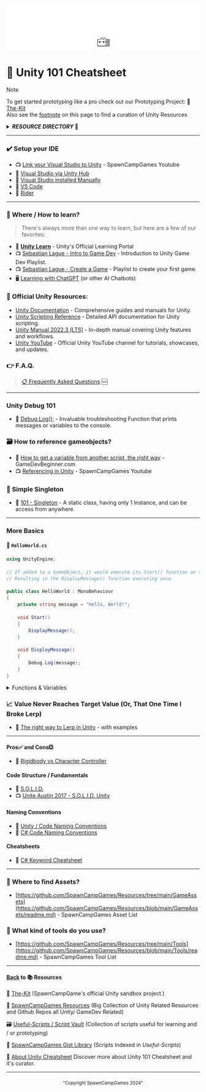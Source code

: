 ![Unity 101 Docs](https://github.com/SpawnCampGames/Resources/blob/main/101/img/Unity101.png)

# 📙 Unity 101 Cheatsheet
> [!Note]
> To get started prototyping like a pro check out our Prototyping Project: 🧰[The-Kit](https://github.com/SpawnCampGames/The-Kit/blob/main/readme.md)  
> Also see the [footnote](https://github.com/SpawnCampGames/Resources/blob/main/101/readme.md#back-to--resources) on this page to find a curation of Unity Resources  


<details>
<summary><b><i>RESOURCE DIRECTORY</i> 📁</b></summary>
  
- Resources / [101](https://github.com/SpawnCampGames/Resources/tree/main/101/readme.md) - 101 Home Page
- Resources / [2D](https://github.com/SpawnCampGames/Resources/tree/main/2D/readme.md) - Unity Resources for 2D Development
- Resources / [3D](https://github.com/SpawnCampGames/Resources/tree/main/3D/readme.md) - Unity Resources for 3D Development
- Resources / [AI](https://github.com/SpawnCampGames/Resources/tree/main/AI/readme.md) - Movement, Pathfinding, and Interaction AI Resources
- Resources / [Analysis and Breakdowns](https://github.com/SpawnCampGames/Resources/tree/main/Analysis%20and%20Breakdowns/readme.md) - Unity Asset Breakdowns and Explained Concepts
- Resources / [Camera](https://github.com/SpawnCampGames/Resources/tree/main/Camera/readme.md) - Camera Scripts and Systems
- Resources / [Controllers](https://github.com/SpawnCampGames/Resources/tree/main/Controllers/readme.md) - Player and Vehicle Controller Resources
- Resources / [Editor](https://github.com/SpawnCampGames/Resources/tree/main/Editor/readme.md) - Editor-related Coding and Assets
- Resources / [GameAssets](https://github.com/SpawnCampGames/Resources/tree/main/GameAssets/readme.md) - Sources for Finding Game Assets
- Resources / [Math and Misc](https://github.com/SpawnCampGames/Resources/tree/main/Math%20and%20Misc/readme.md) - Basic Math and Miscellaneous Game Development Sources and Systems
- Resources / [Physics](https://github.com/SpawnCampGames/Resources/tree/main/Physics/readme.md) - Physics-related Unity Resources
- Resources / [Procedural](https://github.com/SpawnCampGames/Resources/tree/main/Procedural/readme.md) - Procedural Generation Resources, including Level Generation
- Resources / [Shaders](https://github.com/SpawnCampGames/Resources/tree/main/Shaders/readme.md) - Shader Scripts and Screen Effects
- Resources / [Tools](https://github.com/SpawnCampGames/Resources/tree/main/Tools/readme.md) - Commonly Used Tools for Game Development and Content Creation
- Resources / [Visual Effects](https://github.com/SpawnCampGames/Resources/tree/main/Visual%20Effects/readme.md) - Special Effects used in Game Development, including Shuriken or VFX Graph Particle Effects

</details>

---

### ✔️ Setup your IDE
- 📺 [Link your Visual Studio to Unity](https://www.youtube.com/watch?v=kI6H3_Ry49k&ab_channel=SpawnCampGames) - SpawnCampGames Youtube
- 📄 [Visual Studio via Unity Hub](https://learn.microsoft.com/en-us/visualstudio/gamedev/unity/get-started/getting-started-with-visual-studio-tools-for-unity?pivots=windows#configure-unity-to-use-visual-studio)
- 📄 [Visual Studio installed Manually](https://on.unity.com/vsmanually)
- 📄 [VS Code](https://on.unity.com/vscode)
- 📄 [Rider](https://on.unity.com/3XgkeqG)

---

### 📌 Where / How to learn?
> There's always more than one way to learn, but here are a few of our favorites:

- 📄 [**Unity Learn**](https://learn.unity.com/) - Unity's Official Learning Portal
- 📺 [Sebastian Lague - Intro to Game Dev](https://www.youtube.com/watch?v=_cCGBMmMOFw&list=PLFt_AvWsXl0fnA91TcmkRyhhixX9CO3Lw&ab_channel=SebastianLague) - Introduction to Unity Game Dev Playlist.
- 📺 [Sebastian Lague - Create a Game](https://www.youtube.com/watch?v=SviIeTt2_Lc&list=PLFt_AvWsXl0ctd4dgE1F8g3uec4zKNRV0&ab_channel=SebastianLague) - Playlist to create your first game.
- 🖥️ [Learning with ChatGPT](https://github.com/SpawnCampGames/Resources/blob/main/101/ChatGPT_AI.md) (or other AI Chatbots)

### 📌 Official Unity Resources:  

- [Unity Documentation](https://docs.unity.com/) - Comprehensive guides and manuals for Unity.
- [Unity Scripting Reference](https://docs.unity3d.com/ScriptReference/index.html) - Detailed API documentation for Unity scripting.
- [Unity Manual 2022.3 (LTS)](https://docs.unity3d.com/Manual/index.html) - In-depth manual covering Unity features and workflows.
- [Unity YouTube](https://www.youtube.com/unity) - Official Unity YouTube channel for tutorials, showcases, and updates.

### 👉 F.A.Q.
> [📋 Frequently Asked Questions](https://github.com/SpawnCampGames/Resources/blob/main/101/FAQ.md) 🆕
---

### Unity Debug 101
- 📄 [Debug.Log();](https://github.com/SpawnCampGames/Resources/blob/main/101/Debug.md) - Invaluable troubleshooting Function that prints messages or variables to the console.

### 🗃️ How to reference gameobjects?
- 📄 [How to get a variable from another script, the right way](https://gamedevbeginner.com/how-to-get-a-variable-from-another-script-in-unity-the-right-way/) - GameDevBeginner.com  
- 📺 [Referencing in Unity](https://www.youtube.com/watch?v=YEk7mKovpUE&ab_channel=SpawnCampGames) - SpawnCampGames Youtube  

### 📓 Simple Singleton
- 📄 [101 - Singleton](https://github.com/SpawnCampGames/Resources/blob/main/101/Singleton.md) - A static class, having only 1 Instance, and can be access from anywhere.

---

### More Basics

#### 📝 `HelloWorld.cs`
 
```cs
using UnityEngine;

// If added to a GameObject, it would execute its Start() function on the first frame
// Resulting in the DisplayMessage() function executing once.

public class HelloWorld : MonoBehaviour
{
    private string message = "Hello, World!";

    void Start()
    {
        DisplayMessage();
    }

    void DisplayMessage()
    {
        Debug.Log(message);
    }
}
```
<details>
<summary>Functions & Variables</summary>
 
- 📺 [Variables and Functions](https://www.youtube.com/watch?v=-c1RsydH2nA&ab_channel=Unity) - Unity Youtube
- 📄 [Variables and Functions](https://learn.unity.com/tutorial/variables-and-functions) - Unity Learn
</details>

### 📈 Value Never Reaches Target Value (Or, That One Time I Broke Lerp)
- 📄 [The right way to Lerp in Unity](https://gamedevbeginner.com/the-right-way-to-lerp-in-unity-with-examples/) - with examples

---


#### Pros✅ and Cons❎
- 👤 [Rigidbody vs Character Controller](https://github.com/SpawnCampGames/Resources/blob/main/101/Rigidbody-vs-CharacterController.md)

#### Code Structure / Fundamentals
- 📄 [S.O.L.I.D.](https://blog.unity.com/games/level-up-your-code-with-game-programming-patterns)
- 📺 [Unite Austin 2017 - S.O.L.I.D. Unity](https://www.youtube.com/watch?v=eIf3-aDTOOA&t=1549s&ab_channel=Unity)

#### Naming Conventions
- 📄 [Unity / Code Naming Conventions](https://unity.com/how-to/naming-and-code-style-tips-c-scripting-unity)
- 📄 [C# Code Naming Conventions](https://learn.microsoft.com/en-us/dotnet/csharp/fundamentals/coding-style/identifier-names)

#### Cheatsheets
- 📄 [C# Keyword Cheatsheet](https://github.com/SpawnCampGames/Resources/blob/main/101/KeywordCheatsheet.md)

---

### 👾 Where to find Assets?
- [https://github.com/SpawnCampGames/Resources/tree/main/GameAssets](https://github.com/SpawnCampGames/Resources/blob/main/GameAssets/readme.md) - SpawnCampGames Asset List

### 🔧 What kind of tools do you use?
- [https://github.com/SpawnCampGames/Resources/tree/main/Tools](https://github.com/SpawnCampGames/Resources/blob/main/Tools/readme.md) - SpawnCampGames Tool List

---

#### [Back](https://github.com/SpawnCampGames/Resources/blob/master/readme.md) to 📚 Resources 
🧰 [The-Kit](https://github.com/spawncampgames/The-Kit/blob/master/readme.md) (SpawnCampGame's official Unity sandbox project.)  

📘 [SpawnCampGames Resources](https://github.com/SpawnCampGames/Resources/blob/master/readme.md) (Big Collection of Unity Related Resources and Github Repos all Unity/ GameDev Related)  

🗃️ [Useful-Scripts / Script Vault](https://github.com/SpawnCampGames/Useful-Scripts/blob/master/readme.md) (Collection of scripts useful for learning and / or prototyping)  

📄 [SpawnCampGames Gist Library](https://gist.github.com/spawncampgames) (Scripts Indexed in *Useful-Scripts*)  

👤 [About Unity Cheatsheet](https://github.com/SpawnCampGames/Resources/blob/master/101/About.md)  Discover more about Unity 101 Cheatsheet and it's curator.

---

<p align="center"><sub>"Copyright SpawnCampGames 2024"</sub></p>
